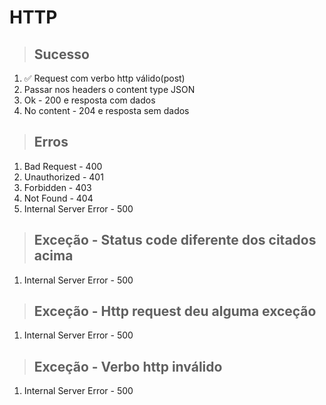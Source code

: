 # HTTP

> ## Sucesso

1. ✅ Request com verbo http válido(post)
2. Passar nos headers o content type JSON
3. Ok - 200 e resposta com dados
4. No content - 204 e resposta sem dados

> ## Erros

1. Bad Request - 400
2. Unauthorized - 401
3. Forbidden - 403
4. Not Found - 404
5. Internal Server Error - 500

> ## Exceção - Status code diferente dos citados acima

1. Internal Server Error - 500

> ## Exceção - Http request deu alguma exceção

1. Internal Server Error - 500

> ## Exceção - Verbo http inválido

1. Internal Server Error - 500
